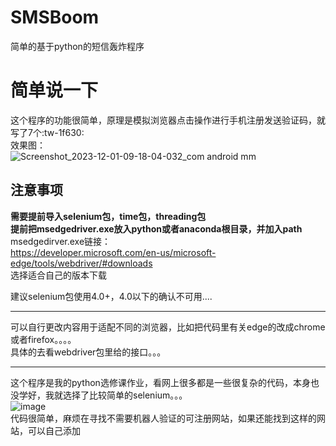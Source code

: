 # SMSBoom
简单的基于python的短信轰炸程序

# 简单说一下
这个程序的功能很简单，原理是模拟浏览器点击操作进行手机注册发送验证码，就写了7个:tw-1f630:<br />
效果图：<br />
![Screenshot_2023-12-01-09-18-04-032_com android mm](https://github.com/Hanbq01/SMSBoom/assets/127653499/68ee1e43-165d-4472-98a9-d5e0a3bfe47c)


## 注意事项
**需要提前导入selenium包，time包，threading包**<br />
**提前把msedgedriver.exe放入python或者anaconda根目录，并加入path**<br />
msedgedirver.exe链接：<br />
https://developer.microsoft.com/en-us/microsoft-edge/tools/webdriver/#downloads<br />
选择适合自己的版本下载<br />

建议selenium包使用4.0+，4.0以下的确认不可用....<br />

------------
可以自行更改内容用于适配不同的浏览器，比如把代码里有关edge的改成chrome或者firefox。。。。<br />
具体的去看webdriver包里给的接口。。。<br />

------------
这个程序是我的python选修课作业，看网上很多都是一些很复杂的代码，本身也没学好，我就选择了比较简单的selenium。。。<br />
![image](https://github.com/Hanbq01/SMSBoom/assets/127653499/2e619c4b-87c8-4b92-aff8-a1cca0eced9e)<br />
代码很简单，麻烦在寻找不需要机器人验证的可注册网站，如果还能找到这样的网站，可以自己添加<br />
